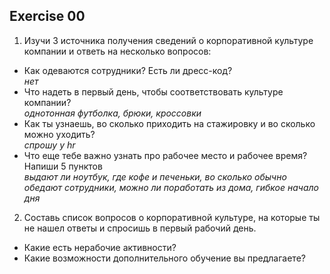 
## Exercise 00   

1. Изучи 3 источника получения сведений о корпоративной культуре компании и ответь на несколько вопросов:  
- Как одеваются сотрудники? Есть ли дресс-код? \
*нет*
- Что надеть в первый день, чтобы соответствовать культуре компании? \
*однотонная футболка, брюки, кроссовки*
- Как ты узнаешь, во сколько приходить на стажировку и во сколько можно уходить? \
*спрошу у hr*
- Что еще тебе важно узнать про рабочее место и рабочее время? Напиши 5 пунктов \
*выдают ли ноутбук, где кофе и печеньки, во сколько обычно обедают сотрудники, можно ли поработать из дома, гибкое начало дня*

2. Составь список вопросов о корпоративной культуре, на которые ты не нашел ответы и спросишь в первый рабочий день.

- Какие есть нерабочие активности?
- Какие возможности дополнительного обучение вы предлагаете?